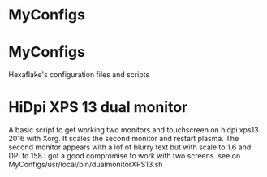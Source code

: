 # MyConfigs
# MyConfigs
Hexaflake's configuration files and scripts

# HiDpi XPS 13 dual monitor 
A basic script to get working two monitors and touchscreen on hidpi xps13 2016 with Xorg. It scales the second monitor and restart plasma.  The second monitor appears with a lof of blurry text but with scale to 1.6 and DPI to 158 I got a good compromise to work with two screens.
see on MyConfigs/usr/local/bin/dualmonitorXPS13.sh
